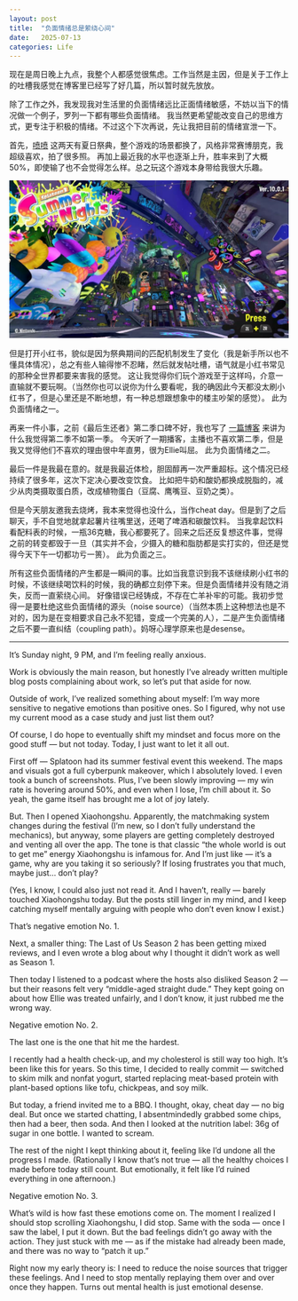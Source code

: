 ```yaml
---
layout: post
title:  "负面情绪总是萦绕心间"
date:   2025-07-13
categories: Life
---
```


现在是周日晚上九点，我整个人都感觉很焦虑。工作当然是主因，但是关于工作上的吐槽我感觉在博客里已经写了好几篇，所以暂时就先放放。

除了工作之外，我发现我对生活里的负面情绪远比正面情绪敏感，不妨以当下的情况做一个例子，罗列一下都有哪些负面情绪。
我当然更希望能改变自己的思维方式，更专注于积极的情绪。不过这个下次再说，先让我把目前的情绪宣泄一下。

首先，<a href="https://zseun.github.io/life/2025/06/16/journal_11.html" target="_blank" rel="noopener noreferrer">喷喷</a>
这两天有夏日祭典，整个游戏的场景都换了，风格非常赛博朋克，我超级喜欢，拍了很多照。
再加上最近我的水平也逐渐上升，胜率来到了大概50%，即使输了也不会觉得怎么样。总之玩这个游戏本身带给我很大乐趣。

![pic](/image/jpg_2.jpg)

但是打开小红书，貌似是因为祭典期间的匹配机制发生了变化（我是新手所以也不懂具体情况），总之有些人输得惨不忍睹，然后就发帖吐槽，语气就是小红书常见的那种全世界都要来害我的感觉。
这让我觉得你们玩个游戏至于这样吗，介意一直输就不要玩啊。（当然你也可以说你为什么要看呢，我的确因此今天都没太刷小红书了，但是心里还是不断地想，有一种总想跟想象中的楼主吵架的感觉）。
此为负面情绪之一。

再来一件小事，之前《最后生还者》第二季口碑不好，我也写了
<a href="https://zseun.github.io/life/2025/05/26/journal_4.html" target="_blank" rel="noopener noreferrer">一篇博客</a>
来讲为什么我觉得第二季不如第一季。
今天听了一期播客，主播也不喜欢第二季，但是我又觉得他们不喜欢的理由很中年直男，很为Ellie叫屈。
此为负面情绪之二。

最后一件是我最在意的。就是我最近体检，胆固醇再一次严重超标。这个情况已经持续了很多年，这次下定决心要改变饮食。
比如把牛奶和酸奶都换成脱脂的，减少从肉类摄取蛋白质，改成植物蛋白（豆腐、鹰嘴豆、豆奶之类）。

但是今天朋友邀我去烧烤，我本来觉得也没什么，当作cheat day。但是到了之后聊天，手不自觉地就拿起薯片往嘴里送，还喝了啤酒和碳酸饮料。
当我拿起饮料看配料表的时候，一瓶36克糖，我心都要死了。回来之后还反复想这件事，觉得之前的转变都毁于一旦（其实并不会，少摄入的糖和脂肪都是实打实的，但还是觉得今天下午一切都功亏一篑）。
此为负面之三。

所有这些负面情绪的产生都是一瞬间的事。比如当我意识到我不该继续刷小红书的时候，不该继续喝饮料的时候，我的确都立刻停下来。但是负面情绪并没有随之消失，反而一直萦绕心间。
好像错误已经铸成，不存在亡羊补牢的可能。我初步觉得一是要杜绝这些负面情绪的源头（noise source）（当然本质上这种想法也是不对的，因为是在变相要求自己永不犯错，变成一个完美的人），二是产生负面情绪之后不要一直纠结（coupling path）。妈呀心理学原来也是desense。

---

It’s Sunday night, 9 PM, and I’m feeling really anxious.

Work is obviously the main reason, but honestly I’ve already written multiple blog posts complaining about work, so let’s put that aside for now.

Outside of work, I’ve realized something about myself: I’m way more sensitive to negative emotions than positive ones. So I figured, why not use my current mood as a case study and just list them out?

Of course, I do hope to eventually shift my mindset and focus more on the good stuff — but not today.
Today, I just want to let it all out.

First off — Splatoon had its summer festival event this weekend. The maps and visuals got a full cyberpunk makeover, which I absolutely loved. I even took a bunch of screenshots.
Plus, I’ve been slowly improving — my win rate is hovering around 50%, and even when I lose, I’m chill about it.
So yeah, the game itself has brought me a lot of joy lately.

But.
Then I opened Xiaohongshu. Apparently, the matchmaking system changes during the festival 
(I’m new, so I don’t fully understand the mechanics), but anyway, some players are getting completely destroyed and venting all over the app.
The tone is that classic “the whole world is out to get me” energy Xiaohongshu is infamous for.
And I’m just like — it’s a game, why are you taking it so seriously? 
If losing frustrates you that much, maybe just… don’t play?

(Yes, I know, I could also just not read it. And I haven’t, really — barely touched Xiaohongshu today. 
But the posts still linger in my mind, and I keep catching myself mentally arguing with people who don’t even know I exist.)

That’s negative emotion No. 1.

Next, a smaller thing: The Last of Us Season 2 has been getting mixed reviews, 
and I even wrote a blog about why I thought it didn’t work as well as Season 1.

Then today I listened to a podcast where the hosts also disliked Season 2 — but their reasons felt very “middle-aged straight dude.”
They kept going on about how Ellie was treated unfairly, and I don’t know, it just rubbed me the wrong way.

Negative emotion No. 2.

The last one is the one that hit me the hardest.

I recently had a health check-up, and my cholesterol is still way too high. It’s been like this for years.
So this time, I decided to really commit — switched to skim milk and nonfat yogurt, 
started replacing meat-based protein with plant-based options like tofu, chickpeas, and soy milk.

But today, a friend invited me to a BBQ. I thought, okay, cheat day — no big deal.
But once we started chatting, I absentmindedly grabbed some chips, then had a beer, then soda.
And then I looked at the nutrition label: 36g of sugar in one bottle. I wanted to scream.

The rest of the night I kept thinking about it, feeling like I’d undone all the progress I made.
(Rationally I know that’s not true — all the healthy choices I made before today still count. 
But emotionally, it felt like I’d ruined everything in one afternoon.)

Negative emotion No. 3.

What’s wild is how fast these emotions come on.
The moment I realized I should stop scrolling Xiaohongshu, I did stop. Same with the soda — once I saw the label, I put it down.
But the bad feelings didn’t go away with the action.
They just stuck with me — as if the mistake had already been made, and there was no way to “patch it up.”

Right now my early theory is: I need to reduce the noise sources that trigger these feelings.
And I need to stop mentally replaying them over and over once they happen.
Turns out mental health is just emotional desense.


